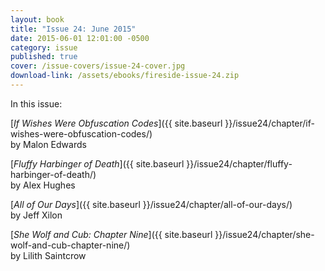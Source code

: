 ```yaml
---
layout: book
title: "Issue 24: June 2015"
date: 2015-06-01 12:01:00 -0500
category: issue
published: true
cover: /issue-covers/issue-24-cover.jpg
download-link: /assets/ebooks/fireside-issue-24.zip
---
```


In this issue:

[_If Wishes Were Obfuscation Codes_]({{ site.baseurl }}/issue24/chapter/if-wishes-were-obfuscation-codes/)<br/>
by Malon Edwards

[_Fluffy Harbinger of Death_]({{ site.baseurl }}/issue24/chapter/fluffy-harbinger-of-death/)<br/>
by Alex Hughes

[_All of Our Days_]({{ site.baseurl }}/issue24/chapter/all-of-our-days/)<br/>
by Jeff Xilon

[_She Wolf and Cub: Chapter Nine_]({{ site.baseurl }}/issue24/chapter/she-wolf-and-cub-chapter-nine/)<br/>
by Lilith Saintcrow
